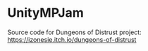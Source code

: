 # UnityMPJam
Source code for Dungeons of Distrust project: https://izonesie.itch.io/dungeons-of-distrust
